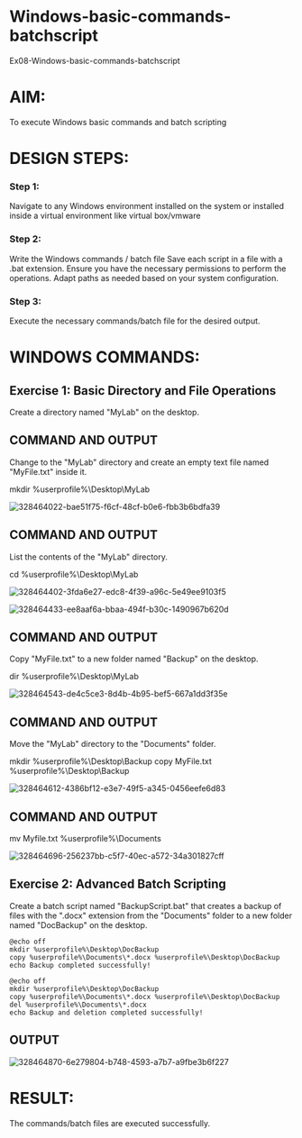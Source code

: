 # Windows-basic-commands-batchscript
Ex08-Windows-basic-commands-batchscript

# AIM:
To execute Windows basic commands and batch scripting

# DESIGN STEPS:

### Step 1:

Navigate to any Windows environment installed on the system or installed inside a virtual environment like virtual box/vmware 

### Step 2:

Write the Windows commands / batch file
Save each script in a file with a .bat extension.
Ensure you have the necessary permissions to perform the operations.
Adapt paths as needed based on your system configuration.
### Step 3:

Execute the necessary commands/batch file for the desired output. 




# WINDOWS COMMANDS:
## Exercise 1: Basic Directory and File Operations
Create a directory named "MyLab" on the desktop.


## COMMAND AND OUTPUT

Change to the "MyLab" directory and create an empty text file named "MyFile.txt" inside it.

mkdir %userprofile%\Desktop\MyLab

![328464022-bae51f75-f6cf-48cf-b0e6-fbb3b6bdfa39](https://github.com/yogaraj2/Windows-basic-commands-batchscript/assets/153482637/eb1f92ea-4f6b-4957-9f04-5636932a15a0)

## COMMAND AND OUTPUT

List the contents of the "MyLab" directory.

cd %userprofile%\Desktop\MyLab

![328464402-3fda6e27-edc8-4f39-a96c-5e49ee9103f5](https://github.com/yogaraj2/Windows-basic-commands-batchscript/assets/153482637/d8343d40-6ac1-4db0-8a20-7aa360e1091a)

![328464433-ee8aaf6a-bbaa-494f-b30c-1490967b620d](https://github.com/yogaraj2/Windows-basic-commands-batchscript/assets/153482637/89a87cbc-939d-49ef-850e-b2d8afdbea45)


## COMMAND AND OUTPUT

Copy "MyFile.txt" to a new folder named "Backup" on the desktop.

dir %userprofile%\Desktop\MyLab

![328464543-de4c5ce3-8d4b-4b95-bef5-667a1dd3f35e](https://github.com/yogaraj2/Windows-basic-commands-batchscript/assets/153482637/b79aff82-0e3c-4439-b269-7e2dcb5adf03)


## COMMAND AND OUTPUT

Move the "MyLab" directory to the "Documents" folder.

mkdir %userprofile%\Desktop\Backup copy MyFile.txt %userprofile%\Desktop\Backup

![328464612-4386bf12-e3e7-49f5-a345-0456eefe6d83](https://github.com/yogaraj2/Windows-basic-commands-batchscript/assets/153482637/edf5943b-b5a7-4c25-97c4-2e48e646a6ef)

## COMMAND AND OUTPUT

mv Myfile.txt %userprofile%\Documents

![328464696-256237bb-c5f7-40ec-a572-34a301827cff](https://github.com/yogaraj2/Windows-basic-commands-batchscript/assets/153482637/04bf23bf-e600-4b55-b4db-160625aa5f41)


## Exercise 2: Advanced Batch Scripting
Create a batch script named "BackupScript.bat" that creates a backup of files with the ".docx" extension from the "Documents" folder to a new folder named "DocBackup" on the desktop.


```
@echo off
mkdir %userprofile%\Desktop\DocBackup
copy %userprofile%\Documents\*.docx %userprofile%\Desktop\DocBackup
echo Backup completed successfully!
```
```
@echo off
mkdir %userprofile%\Desktop\DocBackup
copy %userprofile%\Documents\*.docx %userprofile%\Desktop\DocBackup
del %userprofile%\Documents\*.docx
echo Backup and deletion completed successfully!
```
## OUTPUT

![328464870-6e279804-b748-4593-a7b7-a9fbe3b6f227](https://github.com/yogaraj2/Windows-basic-commands-batchscript/assets/153482637/7aa20be9-12d5-45a7-9716-5dded0ecefab)




# RESULT:
The commands/batch files are executed successfully.

